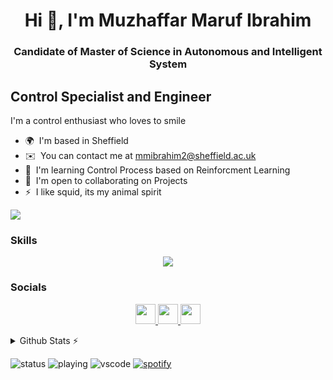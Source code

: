 <h1 align="center">Hi 👋, I'm Muzhaffar Maruf Ibrahim </h1>
<h3 align="center">Candidate of Master of Science in Autonomous and Intelligent System </h3>


Control Specialist and Engineer
-------------------------------

I'm a control enthusiast who loves to smile

* 🌍  I'm based in Sheffield
* ✉️  You can contact me at [mmibrahim2@sheffield.ac.uk](mailto:mmibrahim2@sheffield.ac.uk)
* 🧠  I'm learning Control Process based on Reinforcment Learning 
* 🤝  I'm open to collaborating on Projects
* ⚡  I like squid, its my animal spirit

<a href="https://www.github.com/viktoria2" target="_blank" rel="noreferrer"><img
src="https://img.shields.io/github/followers/viktoria2?logo=github&style=for-the-badge&color=3382ed&labelColor=1c1917" /></a>

### Skills


<p align="center">
  <a href="https://skillicons.dev">
    <img src="https://skillicons.dev/icons?i=py,js,matlab,c,tensorflow,raspberrypi&theme=light" />
  </a>
</p>


### Socials

<p align="center"> <a href="https://www.facebook.com/zafa_m_ibrahim/" target="_blank" rel="noreferrer"> <picture> <source media="(prefers-color-scheme: dark)" srcset="https://raw.githubusercontent.com/danielcranney/readme-generator/main/public/icons/socials/facebook-dark.svg" /> <source media="(prefers-color-scheme: light)" srcset="https://raw.githubusercontent.com/danielcranney/readme-generator/main/public/icons/socials/facebook.svg" /> <img src="https://raw.githubusercontent.com/danielcranney/readme-generator/main/public/icons/socials/facebook.svg" width="32" height="32" /> </picture> </a> <a href="https://www.github.com/viktoria2" target="_blank" rel="noreferrer"> <picture> <source media="(prefers-color-scheme: dark)" srcset="https://raw.githubusercontent.com/danielcranney/readme-generator/main/public/icons/socials/github-dark.svg" /> <source media="(prefers-color-scheme: light)" srcset="https://raw.githubusercontent.com/danielcranney/readme-generator/main/public/icons/socials/github.svg" /> <img src="https://raw.githubusercontent.com/danielcranney/readme-generator/main/public/icons/socials/github.svg" width="32" height="32" /> </picture> </a> <a href="https://www.linkedin.com/in/muzhaffarmarufibrahim/" target="_blank" rel="noreferrer"> <picture> <source media="(prefers-color-scheme: dark)" srcset="https://raw.githubusercontent.com/danielcranney/readme-generator/main/public/icons/socials/linkedin-dark.svg" /> <source media="(prefers-color-scheme: light)" srcset="https://raw.githubusercontent.com/danielcranney/readme-generator/main/public/icons/socials/linkedin.svg" /> <img src="https://raw.githubusercontent.com/danielcranney/readme-generator/main/public/icons/socials/linkedin.svg" width="32" height="32" /> </picture> </a></p>

<details>
  <summary>Github Stats ⚡</summary>
  
  <a href="#">![Github stats](https://github-readme-stats.vercel.app/api?username=tandpfun&theme=blueberry&count_private=true&hide_border=true&line_height=20)</a>
  <a href="#">![Top Langs](https://github-readme-stats.vercel.app/api/top-langs/?username=tandpfun&layout=compact&theme=blueberry&count_private=true&hide_border=true)</a>
</details>

![status](https://nocache.advaith.workers.dev?url=https://img.shields.io/endpoint?url=https://dev.discordprofiles.me/api/badge/status/276544649148235776?simple=true)
![playing](https://nocache.advaith.workers.dev?url=https://img.shields.io/endpoint?url=https://dev.discordprofiles.me/api/badge/playing/276544649148235776)
![vscode](https://nocache.advaith.workers.dev?url=https://img.shields.io/endpoint?url=https://dev.discordprofiles.me/api/badge/vscode/276544649148235776)
[![spotify](https://nocache.advaith.workers.dev?url=https://img.shields.io/endpoint?url=https://dev.discordprofiles.me/api/badge/spotify/276544649148235776)](https://dev.discordprofiles.me/openspotify/276544649148235776)
